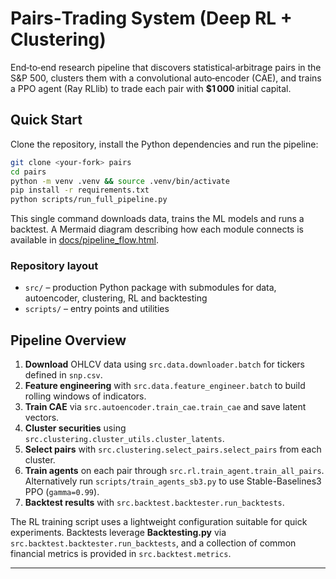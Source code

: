 
# Pairs‑Trading System (Deep RL + Clustering)

End‑to‑end research pipeline that discovers statistical‑arbitrage pairs in the S&P 500, clusters them with a convolutional auto‑encoder (CAE), and trains a PPO agent (Ray RLlib) to trade each pair with **$1 000** initial capital.

## Quick Start

Clone the repository, install the Python dependencies and run the pipeline:

```bash
git clone <your-fork> pairs
cd pairs
python -m venv .venv && source .venv/bin/activate
pip install -r requirements.txt
python scripts/run_full_pipeline.py
```

This single command downloads data, trains the ML models and runs a
backtest. A Mermaid diagram describing how each module connects is available in
[docs/pipeline_flow.html](docs/pipeline_flow.html).
### Repository layout
- `src/` – production Python package with submodules for data, autoencoder, clustering, RL and backtesting
- `scripts/` – entry points and utilities

## Pipeline Overview

1. **Download** OHLCV data using `src.data.downloader.batch` for tickers defined in `snp.csv`.
2. **Feature engineering** with `src.data.feature_engineer.batch` to build rolling windows of indicators.
3. **Train CAE** via `src.autoencoder.train_cae.train_cae` and save latent vectors.
4. **Cluster securities** using `src.clustering.cluster_utils.cluster_latents`.
5. **Select pairs** with `src.clustering.select_pairs.select_pairs` from each cluster.
6. **Train agents** on each pair through `src.rl.train_agent.train_all_pairs`.
   Alternatively run `scripts/train_agents_sb3.py` to use Stable-Baselines3
   PPO (``gamma=0.99``).
7. **Backtest results** with `src.backtest.backtester.run_backtests`.

The RL training script uses a lightweight configuration suitable for quick
experiments. Backtests leverage **Backtesting.py** via
`src.backtest.backtester.run_backtests`, and a collection of common financial
metrics is provided in `src.backtest.metrics`.

---
